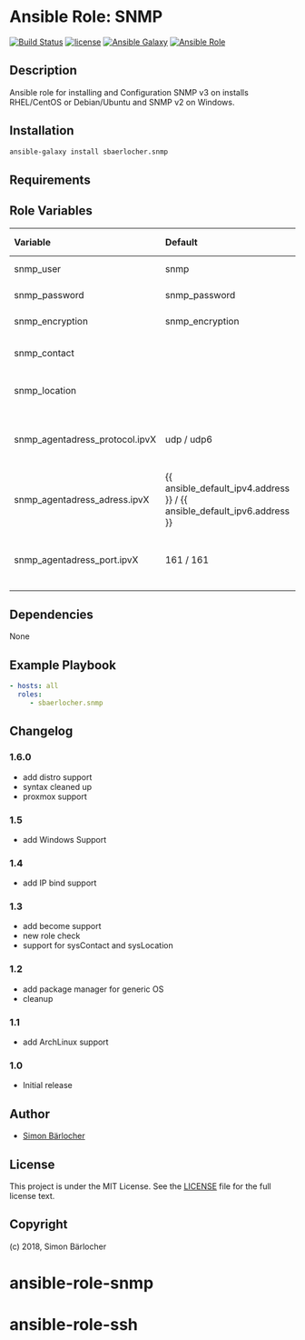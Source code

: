 # Ansible Role: SNMP

[![Build Status](https://img.shields.io/travis-ci/sbaerlocher/ansible.snmp.svg?branch=master&style=popout-square)](https://travis-ci.org/sbaerlocher/ansible.snmp) [![license](https://img.shields.io/github/license/mashape/apistatus.svg?style=popout-square)](https://sbaerlo.ch/licence) [![Ansible Galaxy](http://img.shields.io/badge/ansible--galaxy-snmp-blue.svg?style=popout-square)](https://galaxy.ansible.com/sbaerlocher/snmp) [![Ansible Role](https://img.shields.io/ansible/role/d/9234.svg?style=popout-square)](https://galaxy.ansible.com/sbaerlocher/snmp)

## Description

Ansible role for installing and Configuration SNMP v3 on installs RHEL/CentOS or Debian/Ubuntu and SNMP v2 on Windows.

## Installation

```bash
ansible-galaxy install sbaerlocher.snmp
```

## Requirements

## Role Variables

| Variable             | Default         | Comments (type)                                   |
| :---                 | :---            | :---                                              |
| snmp_user            | snmp            | SNMP User                                         |
| snmp_password        | snmp_password   | SNMP Password                                     |
| snmp_encryption      | snmp_encryption | SNMP Encryption                                   |
| snmp_contact         |                 | Optional: System Contact                          |
| snmp_location        |                 | Optional: System Location                         |
| snmp_agentadress_protocol.ipvX | udp / udp6 | Optional: SNMP Protocol, X for ipv4 or ipv6
| snmp_agentadress_adress.ipvX | {{ ansible_default_ipv4.address }} / {{ ansible_default_ipv6.address }} |  Optional: SNMP bind address, X for ipv4 or ipv6 |
| snmp_agentadress_port.ipvX | 161 / 161 | Optional: SNMP port, X for ipv4 or ipv6 |

## Dependencies

None

## Example Playbook

```yml
- hosts: all
  roles:
     - sbaerlocher.snmp
```

## Changelog

### 1.6.0

* add distro support
* syntax cleaned up
* proxmox support

### 1.5

* add Windows Support

### 1.4

* add IP bind support

### 1.3

* add become support
* new role check
* support for sysContact and sysLocation

### 1.2

* add package manager for generic OS
* cleanup

### 1.1

* add ArchLinux support

### 1.0

* Initial release

## Author

* [Simon Bärlocher](https://sbaerlocher.ch)

## License

This project is under the MIT License. See the [LICENSE](https://sbaerlo.ch/licence) file for the full license text.

## Copyright

(c) 2018, Simon Bärlocher
# ansible-role-snmp
# ansible-role-ssh
